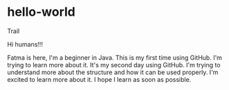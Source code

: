 # hello-world
Trail

Hi humans!!!

Fatma is here, I'm a beginner in Java.
This is my first time using GitHub.
I'm trying to learn more about it.
It's my second day using GitHub.
I'm trying to understand more about the structure and how it can be used properly.
I'm excited to learn more about it.
I hope I learn as soon as possible.

